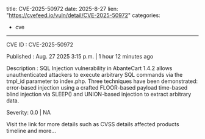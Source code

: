 
title: CVE-2025-50972
date: 2025-8-27
lien: "https://cvefeed.io/vuln/detail/CVE-2025-50972"
categories:
  - cve
---

CVE ID : CVE-2025-50972

Published :  Aug. 27
2025
3:15 p.m. | 1 hour
12 minutes ago

Description : SQL Injection vulnerability in AbanteCart 1.4.2
allows unauthenticated attackers to execute arbitrary SQL commands via the tmpl_id parameter to index.php. Three techniques have been demonstrated: error-based injection using a crafted FLOOR-based payload
time-based blind injection via SLEEP()
and UNION-based injection to extract arbitrary data.

Severity: 0.0 | NA

Visit the link for more details
such as CVSS details
affected products
timeline
and more...
